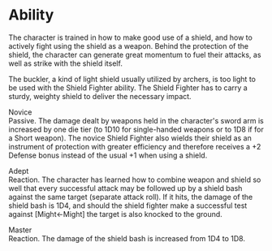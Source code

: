 # Ability
The character is trained in how to make good use of a shield, and how to actively fight using the shield as a weapon. Behind the protection of the shield, the character can generate great momentum to fuel their attacks, as well as strike with the shield itself.

The buckler, a kind of light shield usually utilized by archers, is too light to be used with the Shield Fighter ability. The Shield Fighter has to carry a sturdy, weighty shield to deliver the necessary impact.

Novice<br>Passive. The damage dealt by weapons held in the character's sword arm is increased by one die tier (to 1D10 for single-handed weapons or to 1D8 if for a Short weapon). The novice Shield Fighter also wields their shield as an instrument of protection with greater efficiency and therefore receives a +2 Defense bonus instead of the usual +1 when using a shield.

Adept<br>Reaction. The character has learned how to combine weapon and shield so well that every successful attack may be followed up by a shield bash against the same target (separate attack roll). If it hits, the damage of the shield bash is 1D4, and should the shield fighter make a successful test against \[Might←Might\] the target is also knocked to the ground.

Master<br>Reaction. The damage of the shield bash is increased from 1D4 to 1D8.